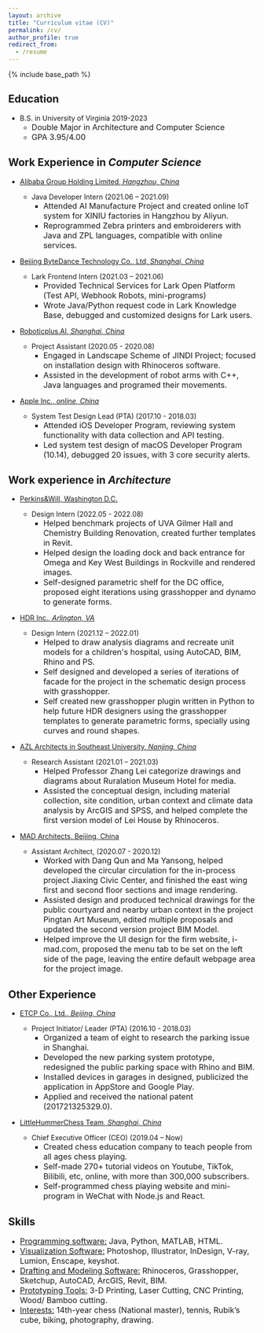 ```yaml
---
layout: archive
title: "Curriculum vitae (CV)"
permalink: /cv/
author_profile: true
redirect_from:
  - /resume
---
```


{% include base_path %}

Education
---
* B.S. in University of Virginia 2019-2023
  * <font size = 3>Double Major in Architecture and Computer Science</font>
  * <font size = 3>GPA 3.95/4.00</font> 

Work Experience in *Computer Science*
---
* <ins>Alibaba Group Holding Limited<ins>, *Hangzhou, China* 
  * Java Developer Intern (2021.06 – 2021.09)
    * <font size = 3>Attended AI Manufacture Project and created online IoT system for XINIU factories in Hangzhou by Aliyun.</font> 
    * <font size = 3>Reprogrammed Zebra printers and embroiderers with Java and ZPL languages, compatible with online services.</font>

* <ins>Beijing ByteDance Technology Co.<ins>, Ltd, *Shanghai, China* 
  * Lark Frontend Intern (2021.03 – 2021.06)
    * <font size = 3>Provided Technical Services for Lark Open Platform (Test API, Webhook Robots, mini-programs)</font> 
    * <font size = 3>Wrote Java/Python request code in Lark Knowledge Base, debugged and customized designs for Lark users.</font> 

* <ins>Roboticplus.AI<ins>, *Shanghai, China* 
  * Project Assistant (2020.05 - 2020.08)
    * <font size = 3>Engaged in Landscape Scheme of JINDI Project; focused on installation design with Rhinoceros software.</font> 
    * <font size = 3>Assisted in the development of robot arms with C++, Java languages and programed their movements.</font> 

* <ins>Apple Inc.<ins>, *online, China*
  * System Test Design Lead (PTA) (2017.10 - 2018.03)
    * <font size = 3>Attended iOS Developer Program, reviewing system functionality with data collection and API testing.</font> 
    * <font size = 3>Led system test design of macOS Developer Program (10.14), debugged 20 issues, with 3 core security alerts.</font> 


Work experience in *Architecture*
---
* <ins>Perkins&Will<ins>, Washington D.C.
  * Design Intern (2022.05 - 2022.08)
    * <font size = 3>Helped benchmark projects of UVA Gilmer Hall and Chemistry Building Renovation, created further templates in Revit.</font> 
    * <font size = 3>Helped design the loading dock and back entrance for Omega and Key West Buildings in Rockville and rendered images.</font> 
    * <font size = 3>Self-designed parametric shelf for the DC office, proposed eight iterations using grasshopper and dynamo to generate forms.</font> 

* <ins>HDR Inc.<ins>, *Arlington, VA* 
  * Design Intern (2021.12 – 2022.01)
    * <font size = 3>Helped to draw analysis diagrams and recreate unit models for a children's hospital, using AutoCAD, BIM, Rhino and PS.</font> 
    * <font size = 3>Self designed and developed a series of iterations of facade for the project in the schematic design process with grasshopper.</font> 
    * <font size = 3>Self created new grasshopper plugin written in Python to help future HDR designers using the grasshopper templates to generate parametric forms, specially using curves and round shapes.</font> 

* <ins>AZL Architects in Southeast University<ins>, *Nanjing, China*
  * Research Assistant (2021.01 – 2021.03)
    * <font size = 3>Helped Professor Zhang Lei categorize drawings and diagrams about Ruralation Museum Hotel for media.</font>                                                                                                                   
    * <font size = 3>Assisted the conceptual design, including material collection, site condition, urban context and climate data analysis by ArcGIS and SPSS, and helped complete the first version model of Lei House by Rhinoceros.</font> 

* <ins>MAD Architects<ins>, Beijing, China
  * Assistant Architect, (2020.07 - 2020.12)
    * <font size = 3>Worked with Dang Qun and Ma Yansong, helped developed the circular circulation for the in-process project Jiaxing Civic Center, and finished the east wing first and second floor sections and image rendering.</font> 
    * <font size = 3>Assisted design and produced technical drawings for the public courtyard and nearby urban context in the project Pingtan Art Museum, edited multiple proposals and updated the second version project BIM Model.</font> 
    * <font size = 3>Helped improve the UI design for the firm website, i-mad.com, proposed the menu tab to be set on the left side of the page, leaving the entire default webpage area for the project image.</font> 

Other Experience
---
* <ins>ETCP Co., Ltd.<ins>, *Beijing, China*
  * Project Initiator/ Leader (PTA) (2016.10 - 2018.03)
    * <font size = 3>Organized a team of eight to research the parking issue in Shanghai.</font> 
    * <font size = 3>Developed the new parking system prototype, redesigned the public parking space with Rhino and BIM.</font> 
    * <font size = 3>Installed devices in garages in designed, publicized the application in AppStore and Google Play.</font> 
    * <font size = 3>Applied and received the national patent (201721325329.0).</font> 

* <ins>LittleHummerChess Team<ins>, *Shanghai, China*
    * Chief Executive Officer (CEO) (2019.04 – Now)
      * <font size = 3>Created chess education company to teach people from all ages chess playing.</font> 
      * <font size = 3>Self-made 270+ tutorial videos on Youtube, TikTok, Bilibili, etc, online, with more than 300,000 subscribers.</font> 
      * <font size = 3>Self-programmed chess playing website and mini-program in WeChat with Node.js and React.</font> 

 
Skills
---
* <font size = 3><ins>Programming software:</ins> Java, Python, MATLAB, HTML.</font>
* <font size = 3><ins>Visualization Software:</ins> Photoshop, Illustrator, InDesign, V-ray, Lumion, Enscape, keyshot.</font>
* <font size = 3><ins>Drafting and Modeling Software:</ins> Rhinoceros, Grasshopper, Sketchup, AutoCAD, ArcGIS, Revit, BIM.</font>
* <font size = 3><ins>Prototyping Tools:</ins> 3-D Printing, Laser Cutting, CNC Printing, Wood/ Bamboo cutting.</font>
* <font size = 3><ins>Interests:</ins> 14th-year chess (National master), tennis, Rubik’s cube, biking, photography, drawing.

